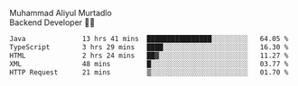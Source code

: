 Muhammad Aliyul Murtadlo
<br>
Backend Developer 👨‍💻
<br>
<!--START_SECTION:waka-->

```txt
Java              13 hrs 41 mins  ████████████████░░░░░░░░░   64.05 %
TypeScript        3 hrs 29 mins   ████░░░░░░░░░░░░░░░░░░░░░   16.30 %
HTML              2 hrs 24 mins   ██▓░░░░░░░░░░░░░░░░░░░░░░   11.27 %
XML               48 mins         █░░░░░░░░░░░░░░░░░░░░░░░░   03.77 %
HTTP Request      21 mins         ▒░░░░░░░░░░░░░░░░░░░░░░░░   01.70 %
```

<!--END_SECTION:waka-->
